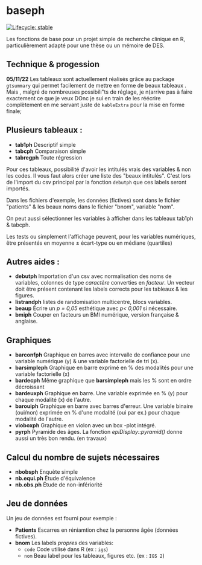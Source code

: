 # baseph

  <!-- badges: start -->
  [![Lifecycle: stable](https://img.shields.io/badge/lifecycle-stable-brightgreen.svg)](https://lifecycle.r-lib.org/articles/stages.html#stable)
  <!-- badges: end -->
  
Les fonctions de base pour un projet simple de recherche clinique en R, particulièrement adapté pour une thèse ou un mémoire de DES. 

## Technique & progession

**05/11/22** Les tableaux sont actuellement réalisés grâce au package `gtsummary` qui permet facilement de mettre en forme de beaux tableaux . Mais , malgré de nombreuses possibili"ts de réglage, je n(arrive pas à faire exactement ce que je veux DOnc je sui en train de les réécrire complètement en me servant juste de `kableExtra` pour la mise en forme finale;  


## Plusieurs tableaux : 
- **tab1ph** Descriptif simple
- **tabcph** Comparaison simple
- **tabregph** Toute régression

Pour ces tableaux, possibilité d'avoir les intitulés vrais des variables & non les codes. Il vous faut alors créer une liste des "beaux intitulés". C'est lors de l'import du csv principal par la fonction `debutph` que ces labels seront importés.

Dans les fichiers d'exemple, les données (fictives) sont dans le fichier "patients" & les beaux noms dans le fichier "bnom", variable "nom".

On peut aussi sélectionner les variables à afficher dans les tableaux tab1ph & tabcph. 

Les tests ou simplement l'affichage peuvent, pour les variables numériques, être présentés en moyenne ± écart-type ou en médiane (quartiles)



## Autres aides : 
- **debutph** Importation d'un csv avec normalisation des noms de variables, colonnes de type *caractère* converties en *facteur*. Un vecteur doit être présent contenant les labels corrects pour les tableaux & les figures.
- **listrandph** listes de randomisation multicentre, blocs variables.
- **beaup** Écrire un *p = 0,05* esthétique avec *p< 0,001* si nécessaire.
- **bmiph** Couper en facteurs un BMI numérique, version française & anglaise.

## Graphiques
 - **barconfph** Graphique en barres avec intervalle de confiance pour une variable numérique (y) & une variable factorielle de tri (x).
- **barsimpleph** Graphique en barre exprimé en %  des modalités pour une variable factorielle (x) 
- **bardecph**  Même graphique que **barsimpleph** mais les % sont en ordre décroissant
- **bardeuxph** Graphique en barre. Une variable exprimée en % (y) pour chaque modalité (x) de l'autre.
- **barouiph** Graphique en barre avec barres d'erreur. Une variable
  binaire (oui/non) exprimée en % d'une modalité (oui par ex.) pour
  chaque modalité de l'autre.
- **vioboxph** Graphique en violon avec un box -plot intégré.
- **pyrph** Pyramide des âges. La fonction *epiDisplay::pyramid()* donne aussi un très bon rendu. (en travaux)

## Calcul du nombre de sujets nécessaires

- **nbobsph** Enquète simple
- **nb.equi.ph** Étude d'équivalence
- **nb.obs.ph** Étude de non-infériorité

## Jeu de données

Un jeu de données est fourni pour exemple : 

- **Patients** Escarres en réniamtion chez la personne âgée (données fictives).
- **bnom** Les labels *propres* des variables: 
    - `code` Code utilisé dans R (ex : `igs`)
    - `nom` Beau label pour les tableaux, figures etc.  (ex : `IGS 2`)
